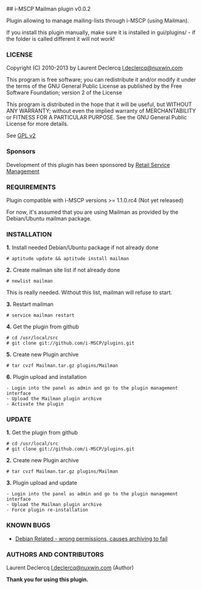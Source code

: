 ## i-MSCP Mailman plugin v0.0.2

Plugin allowing to manage mailing-lists through i-MSCP (using Mailman).

If you install this plugin manually, make sure it is installed in
gui/plugins/ - if the folder is called different it will not work!

### LICENSE

Copyright (C) 2010-2013 by Laurent Declercq <l.declercq@nuxwin.com>

This program is free software; you can redistribute it and/or modify
it under the terms of the GNU General Public License as published by
the Free Software Foundation; version 2 of the License

This program is distributed in the hope that it will be useful,
but WITHOUT ANY WARRANTY; without even the implied warranty of
MERCHANTABILITY or FITNESS FOR A PARTICULAR PURPOSE.  See the
GNU General Public License for more details.

See [GPL v2](http://www.gnu.org/licenses/gpl-2.0.html "GPL v2")

### Sponsors

Development of this plugin has been sponsored by [Retail Service Management](http://www.retailservicesystems.com "Retail Service Management")

### REQUIREMENTS

Plugin compatible with i-MSCP versions >= 1.1.0.rc4 (Not yet released)

For now, it's assumed that you are using Mailman as provided by the
Debian/Ubuntu mailman package.

### INSTALLATION

**1.** Install needed Debian/Ubuntu package if not already done

	# aptitude update && aptitude install mailman

**2.** Create mailman site list if not already done

	# newlist mailman

This is really needed. Without this list, mailman will refuse to start.

**3.** Restart mailman

	# service mailman restart

**4.** Get the plugin from github

	# cd /usr/local/src
	# git clone git://github.com/i-MSCP/plugins.git

**5.** Create new Plugin archive

	# tar cvzf Mailman.tar.gz plugins/Mailman

**6.** Plugin upload and installation

	- Login into the panel as admin and go to the plugin management interface
	- Upload the Mailman plugin archive
	- Activate the plugin

### UPDATE

**1.** Get the plugin from github

	# cd /usr/local/src
	# git clone git://github.com/i-MSCP/plugins.git

**2.** Create new Plugin archive

	# tar cvzf Mailman.tar.gz plugins/Mailman

**3.** Plugin upload and update

	- Login into the panel as admin and go to the plugin management interface
	- Upload the Mailman plugin archive
	- Force plugin re-installation

### KNOWN BUGS

 - [Debian Related - wrong permissions, causes archiving to fail](http://bugs.debian.org/cgi-bin/bugreport.cgi?bug=603904 "Wrong permissions, causes archiving to fail")

### AUTHORS AND CONTRIBUTORS

Laurent Declercq <l.declercq@nuxwin.com> (Author)

**Thank you for using this plugin.**
